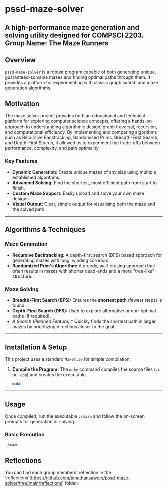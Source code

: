 # **pssd-maze-solver**
**A high-performance maze generation and solving utility designed for COMPSCI 2203.**
**Group Name:** The Maze Runners
---

## **Overview**

`pssd-maze-solver` is a robust program capable of both generating unique, guaranteed-solvable mazes and finding optimal paths through them. It provides a platform for experimenting with classic graph search and maze generation algorithms.

## Motivation
The maze solver project provides both an educational and technical platform for exploring computer science concepts, offering a hands-on approach to understanding algorithmic design, graph traversal, recursion, and computational efficiency. By implementing and comparing algorithms such as Recursive Backtracking, Randomised Prims, Breadth-First Search, and Depth-First Search, it allowed us to experiment the trade-offs between performance, complexity, and path optimality.

### Key Features
* **Dynamic Generation:** Create unique mazes of any size using multiple established algorithms.
* **Advanced Solving:** Find the shortest, most efficient path from start to finish.
* **Custom Maze Support:** Easily upload and solve your own maze designs.
* **Visual Output:** Clear, simple output for visualising both the maze and the solved path.

---

## **Algorithms & Techniques**

### Maze Generation
* **Recursive Backtracking:** A depth-first search (DFS) based approach for generating mazes with long, winding corridors.
* **Randomized Prim's Algorithm:** A greedy, wall-erasing approach that often results in mazes with shorter dead-ends and a more "tree-like" structure.

### Maze Solving
* **Breadth-First Search (BFS):** Ensures the **shortest path** (fewest steps) is found.
* **Depth-First Search (DFS):** Used to explore alternative or non-optimal paths (if required).
* **A* Search (Planned Feature):** Quickly finds the shortest path in larger mazes by prioritizing directions closer to the goal.

---

## **Installation & Setup**

This project uses a standard `Makefile` for simple compilation.

1.  **Compile the Program:**
    The `make` command compiles the source files (`.c` or `.cpp`) and creates the executable.
    ```bash
    make
    ```

---

## **Usage**

Once compiled, run the executable `./maze` and follow the on-screen prompts for generation or solving.

### Basic Execution
```bash
./maze
```

## Reflections
You can find each group members' reflection in the 'reflections'[https://github.com/jonathansawers/pssd-maze-solver/tree/main/reflections] folder.
